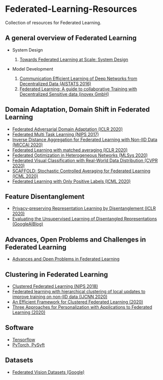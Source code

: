 # Federated-Learning-Resources

Collection of resources for Federated Learning.

## A general overview of Federated Learning

* System Design

  1. [Towards Federated Learning at Scale: System Design](https://arxiv.org/pdf/1902.01046.pdf)

* Model Development
  
  1. [Communication Efficient Learning of Deep Networks from Decentralized Data (AISTATS 2016)](https://arxiv.org/pdf/1602.05629.pdf)
  2. [Federated Learning: A guide to collaborative Training with Decentralized Sensitive data (inovex GmbH)](https://www.inovex.de/blog/federated-learning-collaborative-training-part-1/)

## Domain Adaptation, Domain Shift in Federated Learning

* [Federated Adversarial Domain Adaptation (ICLR 2020)](https://arxiv.org/pdf/1911.02054.pdf)
* [Federated Multi Task Learning (NIPS 2017)](https://arxiv.org/pdf/1705.10467.pdf)
* [Inverse Distance Aggregation for Federated Learning with Non-IID Data (MICCAI 2020)](https://arxiv.org/abs/2008.07665)
* [Federated Learning with matched averaging (ICLR 2020)](https://openreview.net/pdf?id=BkluqlSFDS)
* [Federated Optimization in Heterogeneous Networks (MLSys 2020)](https://arxiv.org/pdf/1812.06127.pdf)
* [Federated Visual Classification with Real-World Data Distribution (CVPR 2020)](https://arxiv.org/pdf/2003.08082.pdf)
* [SCAFFOLD: Stochastic Controlled Averaging for Federated Learning (ICML 2020)](https://proceedings.icml.cc/static/paper_files/icml/2020/788-Paper.pdf)
* [Federated Learning with Only Positive Labels (ICML 2020)](https://proceedings.icml.cc/static/paper_files/icml/2020/5034-Paper.pdf)

## Feature Disentanglement

* [Privacy-preserving Representation Learning by Disentanglement (ICLR 2020)](https://openreview.net/attachment?id=rkewaxrtvr&name=original_pdf)
* [Evaluating the Unsupervised Learning of Disentangled Representations (GoogleAIBlog)](https://ai.googleblog.com/2019/04/evaluating-unsupervised-learning-of.html)

## Advances, Open Problems and Challenges in Federated Learning

* [Advances and Open Problems in Federated Learning](https://arxiv.org/pdf/1912.04977.pdf)

## Clustering in Federated Learning

* [Clustered Federated Learning (NIPS 2018)](http://iphome.hhi.de/samek/pdf/SatFLNIPS19.pdf)
* [Federated learning with hierarchical clustering of local updates to improve training on non-IID data (IJCNN 2020)](https://arxiv.org/pdf/2004.11791.pdf)
* [An Efficient Framework for Clustered Federated Learning (2020)](https://arxiv.org/pdf/2006.04088.pdf)
* [Three Approaches for Personalization with Applications to Federated Learning (2020)](https://arxiv.org/pdf/2002.10619.pdf)

## Software

* [Tensorflow](https://www.tensorflow.org/federated/tutorials/federated_learning_for_image_classification)
* [PyTorch, PySyft](https://github.com/OpenMined/PySyft)

## Datasets

* [Federated Vision Datasets (Google)](https://github.com/google-research/google-research/tree/master/federated_vision_datasets)

